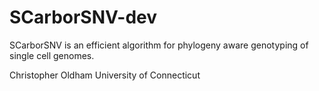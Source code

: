 # SCarborSNV-dev

SCarborSNV is an efficient algorithm for phylogeny aware genotyping of single cell genomes.

Christopher Oldham
University of Connecticut
